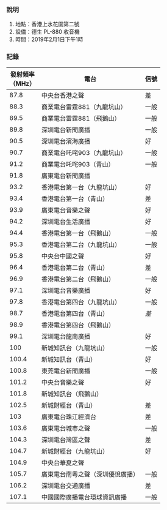 ### 說明
1. 地點：香港上水花園第二號
2. 設備：德生 PL-880 收音機
3. 時間：2019年2月1日下午1時

### 記錄

|發射頻率<br />（MHz）|電台|信號|
|-|-|-|
|87.8|中央台香港之聲|差|
|88.3|商業電台雷霆881（九龍坑山）|一般|
|89.5|商業電台雷霆881（飛鵝山）|一般|
|89.8|深圳電台新聞廣播|一般|
|90.5|深圳電台濱海廣播|好|
|90.7|商業電台吒咤903（九龍坑山）|一般|
|91.2|商業電台吒咤903（青山）|一般|
|91.8|廣東電台新聞廣播||
|93.2|香港電台第一台（九龍坑山）|好|
|93.4|香港電台第一台（青山）|差|
|93.9|廣東電台音樂之聲|好|
|94.2|深圳電台生活廣播|好|
|94.4|香港電台第一台（飛鵝山）|一般|
|95.3|香港電台第二台（九龍坑山）|一般|
|95.8|中央台中國之聲|好|
|96.4|香港電台第二台（青山）|差|
|96.9|香港電台第二台（飛鵝山）|一般|
|97.1|深圳電台音樂廣播|好|
|97.8|香港電台第四台（九龍坑山）|一般|
|98.7|香港電台第四台（青山）|*差*|
|98.9|香港電台第四台（飛鵝山）||
|99.1|深圳電台龍崗廣播|好|
|100|新城知訊台（九龍坑山）|一般|
|100.4|新城知訊台（青山）|好|
|100.8|東莞電台新聞廣播|一般|
|101.2|中央台音樂之聲|好|
|101.8|新城知訊台（飛鵝山）||
|102.5|新城財經台（青山）|差|
|103|廣東電台珠江經濟台|差|
|103.6|廣東電台城市之聲|一般|
|104.3|深圳電台灣區之聲|差|
|104.7|新城財經台（九龍坑山）|好|
|104.9|中央台華夏之聲||
|105.7|廣東電台南粵之聲（深圳優悅廣播）|一般|
|106.2|深圳電台交通廣播|差|
|107.1|中國國際廣播電台環球資訊廣播|一般|
